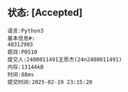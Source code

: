 ## 状态: [Accepted]

~~~
语言:Python3
基本信息#:
48312903
题目:P0510
提交人:2400011491王思杰(24n2400011491)
内存:13144kB
时间:88ms
提交时间:2025-02-19 23:15:20
~~~

